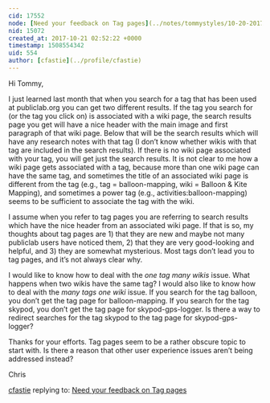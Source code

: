 ```yaml
---
cid: 17552
node: [Need your feedback on Tag pages](../notes/tommystyles/10-20-2017/need-your-feedback-on-tag-pages)
nid: 15072
created_at: 2017-10-21 02:52:22 +0000
timestamp: 1508554342
uid: 554
author: [cfastie](../profile/cfastie)
---
```


Hi Tommy,

I just learned last month that when you search for a tag that has been used at publiclab.org you can get two different results. If the tag you search for (or the tag you click on) is associated with a wiki page, the search results page you get will have a nice header with the main image and first paragraph of that wiki page. Below that will be the search results which will have any research notes with that tag (I don’t know whether wikis with that tag are included in the search results). If there is no wiki page associated with your tag, you will get just the search results. It is not clear to me how a wiki page gets associated with a tag, because more than one wiki page can have the same tag, and sometimes the title of an associated wiki page is different from the tag (e.g., tag = balloon-mapping, wiki = Balloon & Kite Mapping), and sometimes a power tag (e.g., activities:balloon-mapping) seems to be sufficient to associate the tag with the wiki.  

I assume when you refer to tag pages you are referring to search results which have the nice header from an associated wiki page. If that is so, my thoughts about tag pages are 1) that they are new and maybe not many publiclab users have noticed them, 2) that they are very good-looking and helpful, and 3) they are somewhat mysterious. Most tags don’t lead you to tag pages, and it’s not always clear why.

I would like to know how to deal with the *one tag many wikis* issue. What happens when two wikis have the same tag? I would also like to know how to deal with the *many tags one wiki* issue. If you search for the tag balloon, you don’t get the tag page for balloon-mapping. If you search for the tag skypod, you don’t get the tag page for skypod-gps-logger. Is there a way to redirect searches for the tag skypod to the tag page for skypod-gps-logger?

Thanks for your efforts. Tag pages seem to be a rather obscure topic to start with. Is there a reason that other user experience issues aren’t being addressed instead?

Chris


[cfastie](../profile/cfastie) replying to: [Need your feedback on Tag pages](../notes/tommystyles/10-20-2017/need-your-feedback-on-tag-pages)

